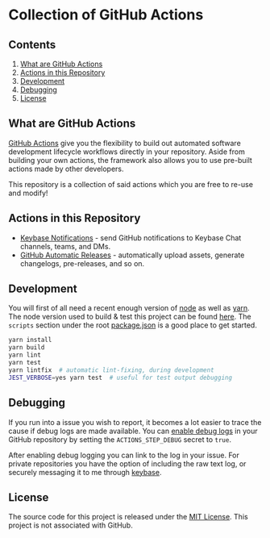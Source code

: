 # Collection of GitHub Actions

## Contents

1. [What are GitHub Actions](#what-are-github-actions)
1. [Actions in this Repository](#actions-in-this-repository)
1. [Development](#development)
1. [Debugging](#debugging)
1. [License](#license)

## What are GitHub Actions

[GitHub Actions](https://help.github.com/en/articles/about-github-actions) give you the flexibility to build out automated software development lifecycle workflows directly in your repository. Aside from building your own actions, the framework also allows you to use pre-built actions made by other developers.

This repository is a collection of said actions which you are free to re-use and modify!

## Actions in this Repository

- [Keybase Notifications](https://github.com/marketplace/actions/keybase-build-notifications) - send GitHub notifications to Keybase Chat channels, teams, and DMs.
- [GitHub Automatic Releases](https://github.com/marketplace/actions/automatic-releases) - automatically upload assets, generate changelogs, pre-releases, and so on.

## Development

You will first of all need a recent enough version of [node](https://nodejs.org) as well as [yarn](https://yarnpkg.com). The node version used to build & test this project can be found [here](/.nvmrc). The `scripts` section under the root [package.json](/package.json) is a good place to get started.

```bash
yarn install
yarn build
yarn lint
yarn test
yarn lintfix  # automatic lint-fixing, during development
JEST_VERBOSE=yes yarn test  # useful for test output debugging
```

## Debugging

If you run into a issue you wish to report, it becomes a lot easier to trace the cause if debug logs are made available. You can [enable debug logs](https://github.com/actions/toolkit/blob/master/docs/action-debugging.md) in your GitHub repository by setting the `ACTIONS_STEP_DEBUG` secret to `true`.

After enabling debug logging you can link to the log in your issue. For private repositories you have the option of including the raw text log, or securely messaging it to me through [keybase](https://keybase.io/marvinpinto).

## License

The source code for this project is released under the [MIT License](/LICENSE). This project is not associated with GitHub.
